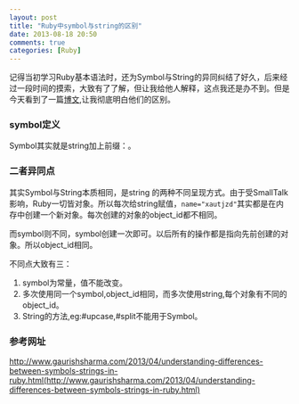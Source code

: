 ```yaml
---
layout: post
title: "Ruby中symbol与string的区别"
date: 2013-08-18 20:50
comments: true
categories: [Ruby]
---
```

记得当初学习Ruby基本语法时，还为Symbol与String的异同纠结了好久，后来经过一段时间的摸索，大致有了了解，但让我给他人解释，这点我还是办不到。但是今天看到了一篇[博文](http://www.gaurishsharma.com/2013/04/understanding-differences-between-symbols-strings-in-ruby.html),让我彻底明白他们的区别。

### symbol定义

Symbol其实就是string加上前缀：。

### 二者异同点

其实Symbol与String本质相同，是string 的两种不同呈现方式。由于受SmallTalk影响，Ruby一切皆对象。所以每次给string赋值，`name="xautjzd"`其实都是在内存中创建一个新对象。每次创建的对象的object_id都不相同。

而symbol则不同，symbol创建一次即可。以后所有的操作都是指向先前创建的对象。所以object_id相同。

不同点大致有三：
1. symbol为常量，值不能改变。
2. 多次使用同一个symbol,object_id相同，而多次使用string,每个对象有不同的object_id。
3. String的方法,eg:#upcase,#split不能用于Symbol。

### 参考网址

http://www.gaurishsharma.com/2013/04/understanding-differences-between-symbols-strings-in-ruby.html(http://www.gaurishsharma.com/2013/04/understanding-differences-between-symbols-strings-in-ruby.html)


